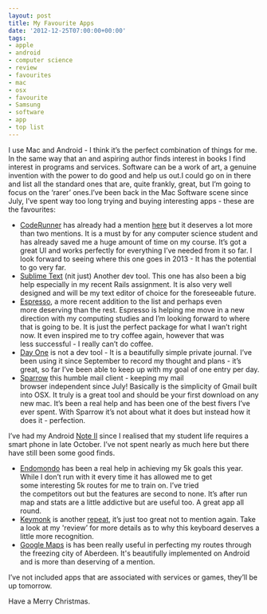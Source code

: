 ```yaml
---
layout: post
title: My Favourite Apps
date: '2012-12-25T07:00:00+00:00'
tags:
- apple
- android
- computer science
- review
- favourites
- mac
- osx
- favourite
- Samsung
- software
- app
- top list
---
```

I use Mac and Android - I think it’s the perfect combination of things for me. In the same way that an and aspiring author finds interest in books I find interest in programs and services. Software can be a work of art, a genuine invention with the power to do good and help us out.I could go on in there and list all the standard ones that are, quite frankly, great, but I’m going to focus on the ‘rarer’ ones.I’ve been back in the Mac Software scene since July, I’ve spent way too long trying and buying interesting apps - these are the favourites:

* [CodeRunner](http://krillapps.com/coderunner/) has already had a mention [here](/blog/2012/12/02/simple-as-syntax.html) but it deserves a lot more than two mentions. It is a must by for any computer science student and has already saved me a huge amount of time on my course. It’s got a great UI and works perfectly for everything I’ve needed from it so far. I look forward to seeing where this one goes in 2013 - It has the potential to go very far.
* [Sublime Text](http://www.sublimetext.com/2) (nit just) Another dev tool. This one has also been a big help especially in my recent Rails assignment. It is also very well designed and will be my text editor of choice for the foreseeable future.
* [Espresso](http://macrabbit.com/espresso/), a more recent addition to the list and perhaps even more deserving than the rest. Espresso is helping me move in a new direction with my computing studies and I’m looking forward to where that is going to be. It is just the perfect package for what I wan’t right now. It even inspired me to try coffee again, however that was less successful - I really can’t do coffee.
* [Day One](http://dayoneapp.com/) is not a dev tool - It is a beautifully simple private journal. I’ve been using it since September to record my thought and plans - it’s great, so far I’ve been able to keep up with my goal of one entry per day.
* [Sparrow](http://www.sparrowmailapp.com/) this humble mail client - keeping my mail browser independent since July! Basically is the simplicity of Gmail built into OSX. It truly is a great tool and should be your first download on any new mac. It’s been a real help and has been one of the best fivers I’ve ever spent. With Sparrow it’s not about what it does but instead how it does it - perfection.

I’ve had my Android [Note II](/blog/2012/12/05/phase-of-phablet-review.html) since I realised that my student life requires a smart phone in late October. I’ve not spent nearly as much here but there have still been some good finds.

* [Endomondo](http://www.endomondo.com/login) has been a real help in achieving my 5k goals this year. While I don’t run with it every time it has allowed me to get some interesting 5k routes for me to train on. I’ve tried the competitors out but the features are second to none. It’s after run map and stats are a little addictive but are useful too. A great app all round.
* [Keymonk](http://keymonk.com/) is another [repeat](https://www.google.co.uk/url?sa=t&rct=j&q=&esrc=s&source=web&cd=1&cad=rja&ved=0CDQQFjAA&url=http%3A%2F%2Fwww.charlieegan3.com%2F2012%2F12%2Fkeymonk-keyboard.html&ei=teLUUO-0I-ao0AWpxYHgBA&usg=AFQjCNGQdx9S0-M-PDOJAHM5bg3gxoQ5JA&sig2=kjzaHP5d-nolbJOWh6HIRA), it’s just too great not to mention again. Take a look at my 'review’ for more details as to why this keyboard deserves a little more recognition.
* [Google Maps](https://maps.google.co.uk/) is has been really useful in perfecting my routes through the freezing city of Aberdeen. It's beautifully implemented on Android and is more than deserving of a mention.

I’ve not included apps that are associated with services or games, they’ll be up tomorrow.

Have a Merry Christmas.
